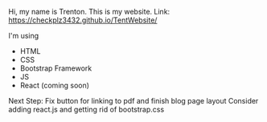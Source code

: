 Hi, my name is Trenton. This is my website.
Link: https://checkplz3432.github.io/TentWebsite/

I'm using
- HTML
- CSS
- Bootstrap Framework
- JS
- React (coming soon)

Next Step:
Fix button for linking to pdf and finish blog page layout
Consider adding react.js and getting rid of bootstrap.css